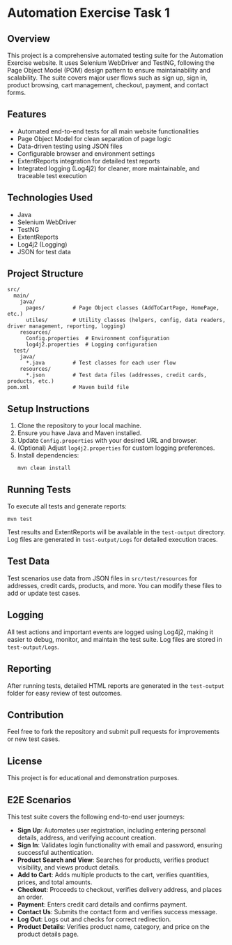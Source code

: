 # Automation Exercise Task 1

## Overview
This project is a comprehensive automated testing suite for the Automation Exercise website. It uses Selenium WebDriver and TestNG, following the Page Object Model (POM) design pattern to ensure maintainability and scalability. The suite covers major user flows such as sign up, sign in, product browsing, cart management, checkout, payment, and contact forms.

## Features
- Automated end-to-end tests for all main website functionalities
- Page Object Model for clean separation of page logic
- Data-driven testing using JSON files
- Configurable browser and environment settings
- ExtentReports integration for detailed test reports
- Integrated logging (Log4j2) for cleaner, more maintainable, and traceable test execution

## Technologies Used
- Java
- Selenium WebDriver
- TestNG
- ExtentReports
- Log4j2 (Logging)
- JSON for test data

## Project Structure
```
src/
  main/
    java/
      pages/         # Page Object classes (AddToCartPage, HomePage, etc.)
      utiles/        # Utility classes (helpers, config, data readers, driver management, reporting, logging)
    resources/
      Config.properties  # Environment configuration
      log4j2.properties  # Logging configuration
  test/
    java/
      *.java         # Test classes for each user flow
    resources/
      *.json         # Test data files (addresses, credit cards, products, etc.)
pom.xml              # Maven build file
```

## Setup Instructions
1. Clone the repository to your local machine.
2. Ensure you have Java and Maven installed.
3. Update `Config.properties` with your desired URL and browser.
4. (Optional) Adjust `log4j2.properties` for custom logging preferences.
5. Install dependencies:
   ```
   mvn clean install
   ```

## Running Tests
To execute all tests and generate reports:
```
mvn test
```
Test results and ExtentReports will be available in the `test-output` directory. Log files are generated in `test-output/Logs` for detailed execution traces.

## Test Data
Test scenarios use data from JSON files in `src/test/resources` for addresses, credit cards, products, and more. You can modify these files to add or update test cases.

## Logging
All test actions and important events are logged using Log4j2, making it easier to debug, monitor, and maintain the test suite. Log files are stored in `test-output/Logs`.

## Reporting
After running tests, detailed HTML reports are generated in the `test-output` folder for easy review of test outcomes.

## Contribution
Feel free to fork the repository and submit pull requests for improvements or new test cases.

## License
This project is for educational and demonstration purposes.

## E2E Scenarios
This test suite covers the following end-to-end user journeys:

- **Sign Up**: Automates user registration, including entering personal details, address, and verifying account creation.
- **Sign In**: Validates login functionality with email and password, ensuring successful authentication.
- **Product Search and View**: Searches for products, verifies product visibility, and views product details.
- **Add to Cart**: Adds multiple products to the cart, verifies quantities, prices, and total amounts.
- **Checkout**: Proceeds to checkout, verifies delivery address, and places an order.
- **Payment**: Enters credit card details and confirms payment.
- **Contact Us**: Submits the contact form and verifies success message.
- **Log Out**: Logs out and checks for correct redirection.
- **Product Details**: Verifies product name, category, and price on the product details page.
